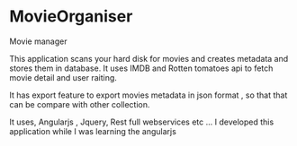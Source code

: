 # MovieOrganiser
Movie manager


This application scans your hard disk for movies and creates metadata and stores them in database. 
It uses IMDB and Rotten tomatoes api to fetch movie detail and user raiting.

It has export feature to export movies metadata in json format , so that that can be compare with
other collection.

It uses, Angularjs , Jquery, Rest full webservices etc ...
I developed this application while I was learning the angularjs
